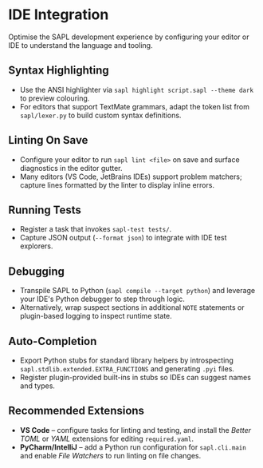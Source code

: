 # IDE Integration

Optimise the SAPL development experience by configuring your editor or IDE to understand the language and tooling.

## Syntax Highlighting

* Use the ANSI highlighter via `sapl highlight script.sapl --theme dark` to preview colouring.
* For editors that support TextMate grammars, adapt the token list from `sapl/lexer.py` to build custom syntax definitions.

## Linting On Save

* Configure your editor to run `sapl lint <file>` on save and surface diagnostics in the editor gutter.
* Many editors (VS Code, JetBrains IDEs) support problem matchers; capture lines formatted by the linter to display inline errors.

## Running Tests

* Register a task that invokes `sapl-test tests/`.
* Capture JSON output (`--format json`) to integrate with IDE test explorers.

## Debugging

* Transpile SAPL to Python (`sapl compile --target python`) and leverage your IDE's Python debugger to step through logic.
* Alternatively, wrap suspect sections in additional `NOTE` statements or plugin-based logging to inspect runtime state.

## Auto-Completion

* Export Python stubs for standard library helpers by introspecting `sapl.stdlib.extended.EXTRA_FUNCTIONS` and generating `.pyi` files.
* Register plugin-provided built-ins in stubs so IDEs can suggest names and types.

## Recommended Extensions

* **VS Code** – configure tasks for linting and testing, and install the *Better TOML* or *YAML* extensions for editing `required.yaml`.
* **PyCharm/IntelliJ** – add a Python run configuration for `sapl.cli.main` and enable *File Watchers* to run linting on file changes.

